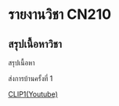 # รายงานวิชา CN210

## สรุปเนื้อหาวิชา

สรุปเนื้อหา

ส่งการบ้านครั้งที่ 1

[CLIP1(Youtube)](https://youtu.be/qxfaD4DFBt8)
